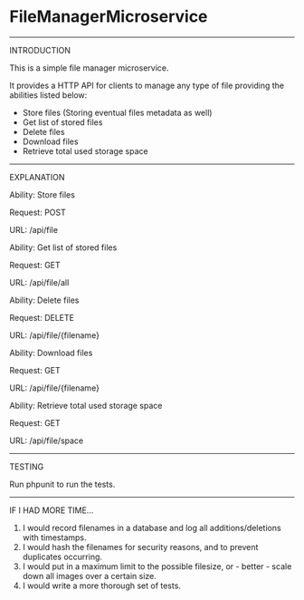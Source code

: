 # FileManagerMicroservice

----------------------------------------------------------------------------------------------------
INTRODUCTION

This is a simple file manager microservice.

It provides a HTTP API for clients to manage any type of file providing the abilities listed below:
- Store files (Storing eventual files metadata as well) 
- Get list of stored files
- Delete files
- Download files
- Retrieve total used storage space

----------------------------------------------------------------------------------------------------
EXPLANATION

Ability: Store files

Request: POST

URL: /api/file


Ability: Get list of stored files

Request: GET 

URL: /api/file/all

Ability: Delete files

Request: DELETE 

URL: /api/file/{filename}


Ability: Download files

Request: GET 

URL: /api/file/{filename}


Ability: Retrieve total used storage space

Request: GET 

URL: /api/file/space

----------------------------------------------------------------------------------------------------

TESTING

Run phpunit to run the tests.

----------------------------------------------------------------------------------------------------

IF I HAD MORE TIME...

1) I would record filenames in a database and log all additions/deletions with timestamps.
2) I would hash the filenames for security reasons, and to prevent duplicates occurring.
3) I would put in a maximum limit to the possible filesize, or - better - scale down all images over a certain size.
4) I would write a more thorough set of tests. 




